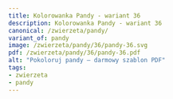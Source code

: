 ```yaml
---
title: Kolorowanka Pandy - wariant 36
description: Kolorowanka Pandy - wariant 36
canonical: /zwierzeta/pandy/
variant_of: pandy
image: /zwierzeta/pandy/36/pandy-36.svg
pdf: /zwierzeta/pandy/36/pandy-36.pdf
alt: "Pokoloruj pandy – darmowy szablon PDF"
tags:
- zwierzeta
- pandy
---
```

